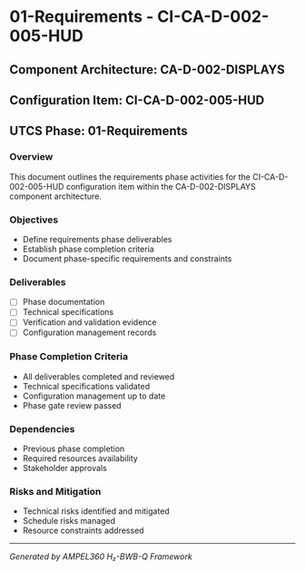 # 01-Requirements - CI-CA-D-002-005-HUD

## Component Architecture: CA-D-002-DISPLAYS
## Configuration Item: CI-CA-D-002-005-HUD
## UTCS Phase: 01-Requirements

### Overview
This document outlines the requirements phase activities for the CI-CA-D-002-005-HUD configuration item within the CA-D-002-DISPLAYS component architecture.

### Objectives
- Define requirements phase deliverables
- Establish phase completion criteria
- Document phase-specific requirements and constraints

### Deliverables
- [ ] Phase documentation
- [ ] Technical specifications
- [ ] Verification and validation evidence
- [ ] Configuration management records

### Phase Completion Criteria
- All deliverables completed and reviewed
- Technical specifications validated
- Configuration management up to date
- Phase gate review passed

### Dependencies
- Previous phase completion
- Required resources availability
- Stakeholder approvals

### Risks and Mitigation
- Technical risks identified and mitigated
- Schedule risks managed
- Resource constraints addressed

---
*Generated by AMPEL360 H₂-BWB-Q Framework*
